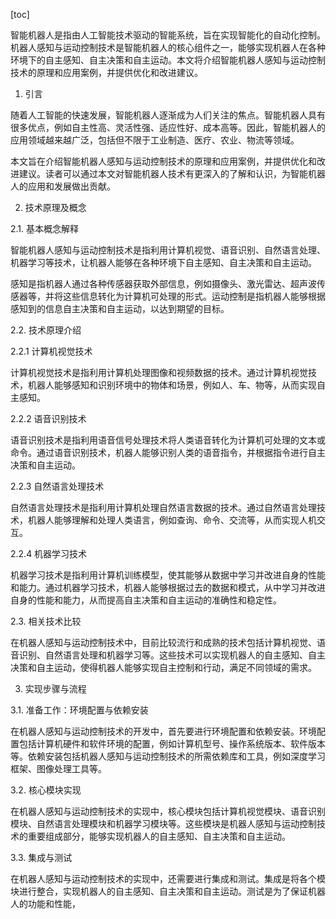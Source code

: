 
[toc]                    
                
                
智能机器人是指由人工智能技术驱动的智能系统，旨在实现智能化的自动化控制。机器人感知与运动控制技术是智能机器人的核心组件之一，能够实现机器人在各种环境下的自主感知、自主决策和自主运动。本文将介绍智能机器人感知与运动控制技术的原理和应用案例，并提供优化和改进建议。

1. 引言

随着人工智能的快速发展，智能机器人逐渐成为人们关注的焦点。智能机器人具有很多优点，例如自主性高、灵活性强、适应性好、成本高等。因此，智能机器人的应用领域越来越广泛，包括但不限于工业制造、医疗、农业、物流等领域。

本文旨在介绍智能机器人感知与运动控制技术的原理和应用案例，并提供优化和改进建议。读者可以通过本文对智能机器人技术有更深入的了解和认识，为智能机器人的应用和发展做出贡献。

2. 技术原理及概念

2.1. 基本概念解释

智能机器人感知与运动控制技术是指利用计算机视觉、语音识别、自然语言处理、机器学习等技术，让机器人能够在各种环境下自主感知、自主决策和自主运动。

感知是指机器人通过各种传感器获取外部信息，例如摄像头、激光雷达、超声波传感器等，并将这些信息转化为计算机可处理的形式。运动控制是指机器人能够根据感知到的信息自主决策和自主运动，以达到期望的目标。

2.2. 技术原理介绍

2.2.1 计算机视觉技术

计算机视觉技术是指利用计算机处理图像和视频数据的技术。通过计算机视觉技术，机器人能够感知和识别环境中的物体和场景，例如人、车、物等，从而实现自主感知。

2.2.2 语音识别技术

语音识别技术是指利用语音信号处理技术将人类语音转化为计算机可处理的文本或命令。通过语音识别技术，机器人能够识别人类的语音指令，并根据指令进行自主决策和自主运动。

2.2.3 自然语言处理技术

自然语言处理技术是指利用计算机处理自然语言数据的技术。通过自然语言处理技术，机器人能够理解和处理人类语言，例如查询、命令、交流等，从而实现人机交互。

2.2.4 机器学习技术

机器学习技术是指利用计算机训练模型，使其能够从数据中学习并改进自身的性能和能力。通过机器学习技术，机器人能够根据过去的数据和模式，从中学习并改进自身的性能和能力，从而提高自主决策和自主运动的准确性和稳定性。

2.3. 相关技术比较

在机器人感知与运动控制技术中，目前比较流行和成熟的技术包括计算机视觉、语音识别、自然语言处理和机器学习等。这些技术可以实现机器人的自主感知、自主决策和自主运动，使得机器人能够实现自主控制和行动，满足不同领域的需求。

3. 实现步骤与流程

3.1. 准备工作：环境配置与依赖安装

在机器人感知与运动控制技术的开发中，首先要进行环境配置和依赖安装。环境配置包括计算机硬件和软件环境的配置，例如计算机型号、操作系统版本、软件版本等。依赖安装包括机器人感知与运动控制技术的所需依赖库和工具，例如深度学习框架、图像处理工具等。

3.2. 核心模块实现

在机器人感知与运动控制技术的实现中，核心模块包括计算机视觉模块、语音识别模块、自然语言处理模块和机器学习模块等。这些模块是机器人感知与运动控制技术的重要组成部分，能够实现机器人的自主感知、自主决策和自主运动。

3.3. 集成与测试

在机器人感知与运动控制技术的实现中，还需要进行集成和测试。集成是将各个模块进行整合，实现机器人的自主感知、自主决策和自主运动。测试是为了保证机器人的功能和性能，

